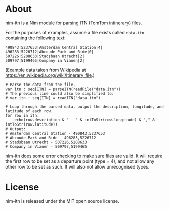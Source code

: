 About
=====

nim-itn is a Nim module for parsing ITN (TomTom intinerary) files.

For the purposes of examples, assume a file exists called ``data.itn`` containing
the following text:

    490843|5237653|Amsterdam Central Station|4|
    496283|5226712|Abcoude Park and Ride|0|
    507226|5208633|Stadsbaan Utrecht|2|
    509797|5199465|Company in Vianen|2|

(Example data taken from Wikipedia at https://en.wikipedia.org/wiki/Itinerary_file.)

    # Parse the data from the file.
    var itn : seq[ITN] = parseITN(readFile("data.itn"))
    # The previous line could also be simplified to:
    # var itn : seq[ITN] = readITN("data.itn")
    
    # Loop through the parsed data, output the description, longitude, and latitude of each row.
    for row in itn:
        echo(row.description & " - " & intToStr(row.longitude) & "," & intToStr(row.latitude))
    # Output:
    # Amsterdam Central Station - 490843,5237653
    # Abcoude Park and Ride - 496283,5226712
    # Stadsbaan Utrecht - 507226,5208633
    # Company in Vianen - 509797,5199465

nim-itn does some error checking to make sure files are valid. It will require the first row to 
be set as a departure point (type = 4), and not allow any other row to be set as such. It will also
not allow unrecognised types.



License
=======

nim-itn is released under the MIT open source license.
